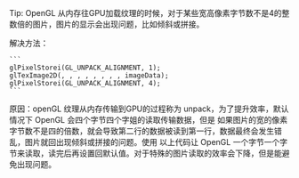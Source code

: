 
Tip: OpenGL 从内存往GPU加载纹理的时候，对于某些宽高像素字节数不是4的整数倍的图片，图片的显示会出现问题，比如倾斜或拼接。

解决方法：
    
    
    ```
    glPixelStorei(GL_UNPACK_ALIGNMENT, 1);
    glTexImage2D(, , , , , , , , imageData);
    glPixelStorei(GL_UNPACK_ALIGNMENT, 4);
    ```
    
原因：openGL 纹理从内存传输到GPU的过程称为 unpack，为了提升效率，默认情况下 OpenGL 会四个字节四个字姐的读取传输数据，但是
如果图片的宽的像素字节数不是四的倍数，就会导致第二行的数据被读到第一行，数据最终会发生错乱，图片就回出现倾斜或拼接的问题。使用
以上代码让 OpenGL 一个字节一个字节来读取，读完后再设置回默认值。对于特殊的图片读取的效率会下降，但是能避免出现问题。
